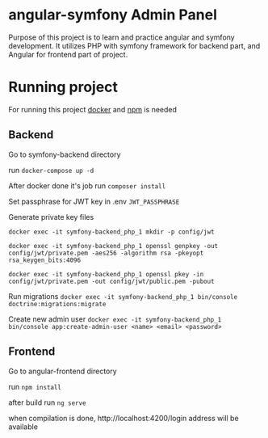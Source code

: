 # angular-symfony Admin Panel

Purpose of this project is to learn and practice angular and symfony development. It utilizes PHP with symfony framework for backend part, and Angular for frontend part of project.

# Running project

For running this project [docker](https://docs.docker.com/get-docker/) and [npm](https://www.npmjs.com/get-npm) is needed

## Backend

Go to symfony-backend directory

run ```docker-compose up -d```

After docker done it's job run ```composer install```

Set passphrase for JWT key in .env ```JWT_PASSPHRASE```

Generate private key files

```docker exec -it symfony-backend_php_1 mkdir -p config/jwt```

```docker exec -it symfony-backend_php_1 openssl genpkey -out config/jwt/private.pem -aes256 -algorithm rsa -pkeyopt rsa_keygen_bits:4096```

```docker exec -it symfony-backend_php_1 openssl pkey -in config/jwt/private.pem -out config/jwt/public.pem -pubout```

Run migrations ```docker exec -it symfony-backend_php_1 bin/console doctrine:migrations:migrate```

Create new admin user ```docker exec -it symfony-backend_php_1 bin/console app:create-admin-user <name> <email> <password>```

## Frontend

Go to angular-frontend directory

run ```npm install```

after build run ```ng serve```

when compilation is done, http://localhost:4200/login address will be available
